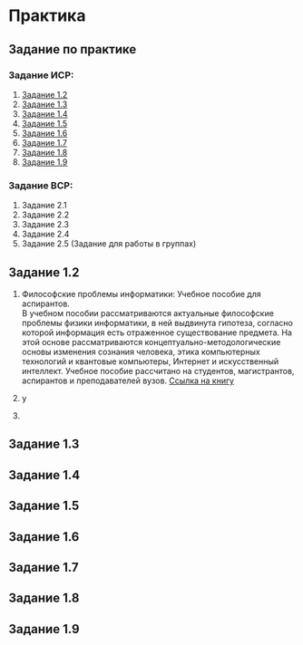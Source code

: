# Практика 
## Задание по практике
### Задание ИСР:
1. [Задание 1.2](#EX1.2)
2. [Задание 1.3](#EX1.3)
3. [Задание 1.4](#EX1.4)
4. [Задание 1.5](#EX1.5)
5. [Задание 1.6](#EX1.6)
6. [Задание 1.7](#EX1.7)
7. [Задание 1.8](#EX1.8)
8. [Задание 1.9](#EX1.9)

### Задание ВСР:
1. Задание 2.1
2. Задание 2.2
3. Задание 2.3
4. Задание 2.4
5. Задание 2.5 (Задание для работы в группах)

## <a id = "EX1.2"></a>Задание 1.2 ##
1. Философские проблемы информатики: Учебное пособие для аспирантов.  
   В учебном пособии рассматриваются актуальные философские проблемы физики информатики, в ней выдвинута гипотеза, согласно которой информация есть отраженное существование предмета. На этой основе рассматриваются концептуально-методологические основы изменения сознания человека, этика компьютерных технологий и квантовые компьютеры, Интернет и искусственный интеллект. Учебное пособие рассчитано на студентов, магистрантов, аспирантов и преподавателей вузов.  [Ссылка на книгу](https://e.lanbook.com/book/114448)

2. у
3. 
## <a id = "EX1.3"></a>Задание 1.3 ##

## <a id = "EX1.4"></a>Задание 1.4 ##

## <a id = "EX1.5"></a>Задание 1.5 ##

## <a id = "EX1.6"></a>Задание 1.6 ##

## <a id = "EX1.7"></a>Задание 1.7 ##

## <a id = "EX1.8"></a>Задание 1.8 ##

## <a id = "EX1.9"></a>Задание 1.9 ##




